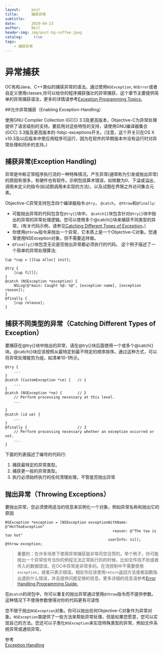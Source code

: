 ```yaml
---
layout:     post
title:      捕获异常
subtitle:	 
date:       2020-04-23
author:     Neil
header-img: img/post-bg-coffee.jpeg
catalog: 	 true
tags:
    - 捕获异常
---
```


# 异常捕获

OC有和Java、C++类似的捕获异常的语法。通过使用`NSException`, `NSError`或者自定义使用classes,你可以给你的程序捕获强壮的异常捕获，这个章节主要提供简单的异常捕获语法，更多的详情请参考[Exception Programming Topics.](https://developer.apple.com/library/archive/documentation/Cocoa/Conceptual/Exceptions/Exceptions.html#//apple_ref/doc/uid/10000012i)

##允许异常捕获（Enabling Exception-Handling）

使用GNU Compiler Collection (GCC) 3.3及更高版本，Objective-C为异常处理提供了语言级别的支持。要启用对这些特性的支持，请使用GNU编译器集合(GCC) 3.3版及更高版本的-fobjc-exceptions开关。(注意，这个开关只在OS X v10.3及以后版本中使应用程序可运行，因为在软件的早期版本中没有运行时对异常处理和同步的支持。)

## 捕获异常(Exception Handling)

异常是中断正常程序执行流的一种特殊情况。产生异常(通常称为引发或抛出异常)的原因有很多，有硬件也有软件。示例包括算术错误，如除数为0、下溢或溢出、调用未定义的指令(如试图调用未实现的方法)，以及试图在界限之外访问集合元素。

Objective-C异常支持包含四个编译器指令:`@try`， `@catch`， `@throw`和`@finally`:

* 可能抛出异常的代码包含在`@try{}`块中。
`@catch{}`块包含针对`@try{}`块中抛出的异常的异常处理逻辑。您可以使用多个@catch{}块来捕获不同类型的异常。(有关代码示例，请参见[Catching Different Types of Exception](https://developer.apple.com/library/archive/documentation/Cocoa/Conceptual/ObjectiveC/Chapters/ocExceptionHandling.html#//apple_ref/doc/uid/TP30001163-CH13-171873)。) 
* 你使用`@throw`指令来抛出一个异常，它本质上是一个Objective-C对象。您通常使用NSException对象，但不需要这样做。
* `@finally{}`块包含无论是否抛出异常都必须执行的代码。
这个例子描述了一个简单的异常处理算法:

```
Cup *cup = [[Cup alloc] init];
 
@try {
    [cup fill];
}
@catch (NSException *exception) {
    NSLog(@"main: Caught %@: %@", [exception name], [exception reason]);
}
@finally {
    [cup release];
}
```


## 捕获不同类型的异常（Catching Different Types of Exception）

要捕获在@try{}块中抛出的异常，请在@try{}块后面使用一个或多个@catch{}块。@catch{}块应该按照从最特定到最不特定的顺序排序。通过这种方式，可以将异常处理裁剪为组，如清单10-1所示。

```
@try {
    ...
}
@catch (CustomException *ce) {   // 1
    ...
}
@catch (NSException *ne) {       // 2
    // Perform processing necessary at this level.
    ...
 
}
@catch (id ue) {
    ...
}
@finally {                       // 3
    // Perform processing necessary whether an exception occurred or not.
    ...
}
```

下面的列表描述了编号的代码行:

1. 捕获最特定的异常类型。
2. 捕获更一般的异常类型。
3. 执行必须始终执行的任何清理处理，不管是否抛出异常

## 抛出异常（Throwing Exceptions）
要抛出异常，您必须使用适当的信息来实例化一个对象，例如异常名称和抛出它的原因

```
NSException *exception = [NSException exceptionWithName: @"HotTeaException"
                                                 reason: @"The tea is too hot"
                                               userInfo: nil];
@throw exception;
```

>重要的：在许多场景下使用异常捕获是非常司空见惯的。举个例子，你可能抛出一个异常信号当你的例程无法正常执行的的时候，比如文件找不到或者传入的数据错误。在OC中异常是非常多的。在流控制中不需要使用`exception`，或者只表示错误。相反你应该使用`return`返回方法或者函数指出遇到什么错误，并且提供问题足够的信息。更多详细的信息请参考[Error Handling Programming Guide.](https://developer.apple.com/library/archive/documentation/Cocoa/Conceptual/ErrorHandlingCocoa/ErrorHandling/ErrorHandling.html#//apple_ref/doc/uid/TP40001806)

在`@catch`的闭包中，你可以重复的抛出异常通过使用`@throw`指令而不提供参数。这种情况下不使用参数使得对你的代码更有可读性

您不限于抛出`NSException`对象。你可以抛出任何Objective-C对象作为异常对象。`NSException`类提供了一些方法来帮助异常处理，但是如果您愿意，您可以实现自己的方法。您还可以子类化`NSException`来实现特殊类型的异常，例如文件系统异常或通信异常。

参考  
[Exception Handling](https://developer.apple.com/library/archive/documentation/Cocoa/Conceptual/ObjectiveC/Chapters/ocExceptionHandling.html)
